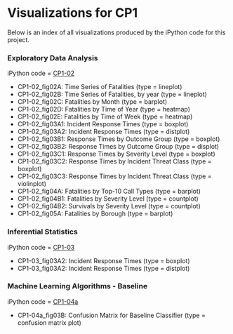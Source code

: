 # Visualizations for CP1

Below is an index of all visualizations produced by the iPython code for this project.

### Exploratory Data Analysis 
iPython code = [CP1-02](../code/CP1-02_EDA.ipynb)

- CP1-02_fig02A:  Time Series of Fatalities (type = lineplot)
- CP1-02_fig02B:  Time Series of Fatalities, by year (type = lineplot)
- CP1-02_fig02C:  Fatalities by Month (type = barplot)
- CP1-02_fig02D:  Fatalities by Time of Year (type = heatmap)
- CP1-02_fig02E:  Fatalities by Time of Week (type = heatmap)
- CP1-02_fig03A1: Incident Response Times (type = boxplot)
- CP1-02_fig03A2: Incident Response Times (type = distplot)
- CP1-02_fig03B1: Response Times by Outcome Group (type = boxplot)
- CP1-02_fig03B2: Response Times by Outcome Group (type = displot)
- CP1-02_fig03C1: Response Times by Severity Level (type = boxplot)
- CP1-02_fig03C2: Response Times by Incident Threat Class (type = boxplot)
- CP1-02_fig03C3: Response Times by Incident Threat Class (type = violinplot)
- CP1-02_fig04A:  Fatalities by Top-10 Call Types (type = barplot)
- CP1-02_fig04B1: Fatalities by Severity Level (type = countplot)
- CP1-02_fig04B2: Survivals by Severity Level (type = countplot)
- CP1-02_fig05A:  Fatalities by Borough (type = barplot)

### Inferential Statistics
iPython code = [CP1-03](../code/CP1-03_Stats.ipynb)

- CP1-03_fig03A2: Incident Response Times (type = boxplot)
- CP1-03_fig03A2: Incident Response Times (type = distplot)

### Machine Learning Algorithms - Baseline
iPython code = [CP1-04a](../code/CP1-04a_MLA.ipynb)

- CP1-04a_fig03B: Confusion Matrix for Baseline Classifier (type = confusion matrix plot)
